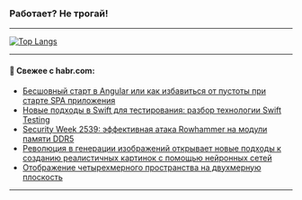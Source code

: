 ### Работает? Не трогай!

---
<!--
#### 🛠️ Technical stack:

![Java](https://img.shields.io/badge/Java-informational?logo=Oracle&style=flat&logoColor=white&color=FF4500)
![Kotlin](https://img.shields.io/badge/Kotlin-informational?logo=Kotlin&style=flat&logoColor=white&color=774D97)
![TS](https://img.shields.io/badge/TypeScript-informational?logo=typeScript&style=flat&logoColor=black&color=017acc)
![Python](https://img.shields.io/badge/Python-informational?logo=Python&style=flat&logoColor=black&color=ffdd54) <br>
![Spring](https://img.shields.io/badge/Spring-informational?logo=Spring&style=flat&logoColor=white&color=6DB33F) 
![SpringBoot](https://img.shields.io/badge/SpringBoot-informational?logo=SpringBoot&style=flat&logoColor=white&color=6DB33F)
![Nest](https://img.shields.io/badge/NestJS-informational?logo=NestJS&style=flat&logoColor=white&color=E0234E) 
![NodeJS](https://img.shields.io/badge/NodeJS-informational?logo=node.js&style=flat&logoColor=white&color=70A760)<br>
![PostgreSQL](https://img.shields.io/badge/PostgreSQL-informational?logo=PostgreSQL&style=flat&logoColor=white&color=DAA520)
![MongoDB](https://img.shields.io/badge/MongoDB-informational?logo=MongoDB&style=flat&logoColor=white&color=870000)
![Apache](https://img.shields.io/badge/Apache-informational?logo=apache&style=flat&logoColor=white&color=f74e28)

___ 
-->

<!--- #### 🛠️ : --->

[![Top Langs](https://github-readme-stats-82jvfl3w3-advtsettinggmailcoms-projects.vercel.app/api/top-langs/?username=zloylis&langs_count=10&hide_title=true&title_color=e6edf3&size_weight=0.5&count_weight=0.5&layout=compact&hide_progress=true&hide_border=true&theme=dracula&hide=css,makefile,cmake)](https://github.com/zloylis)

<!---


####  :octocat:&nbsp;&nbsp; Статистика:

![GitHub stats](https://github-readme-stats-u2qms2cxw-advtsettinggmailcoms-projects.vercel.app/api?username=zloylis&show_icons=true&hide_border=true&theme=dracula&title_color=e6edf3&include_all_commits=true&count_private=true&hide_rank=false&hide_title=true&rank_icon=github)
-->
---

#### 💬 Свежее с habr.com:

<!-- BLOG-POST-LIST:START -->
- [Бесшовный старт в Angular или как избавиться от пустоты при старте SPA приложения](https://habr.com/ru/articles/949490/?utm_source=habrahabr&utm_medium=rss&utm_campaign=949490)
- [Новые подходы в Swift для тестирования: разбор технологии Swift Testing](https://habr.com/ru/companies/vk/articles/949260/?utm_source=habrahabr&utm_medium=rss&utm_campaign=949260)
- [Security Week 2539: эффективная атака Rowhammer на модули памяти DDR5](https://habr.com/ru/companies/kaspersky/articles/949356/?utm_source=habrahabr&utm_medium=rss&utm_campaign=949356)
- [Революция в генерации изображений открывает новые подходы к созданию реалистичных картинок с помощью нейронных сетей](https://habr.com/ru/articles/944420/?utm_source=habrahabr&utm_medium=rss&utm_campaign=944420)
- [Отображение четырехмерного пространства на двухмерную плоскость](https://habr.com/ru/articles/949420/?utm_source=habrahabr&utm_medium=rss&utm_campaign=949420)
<!-- BLOG-POST-LIST:END -->

---
